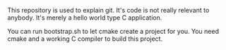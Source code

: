This repository is used to explain git.
It's code is not really relevant to anybody.
It's merely a hello world type C application.

You can run bootstrap.sh to let cmake create a
project for you. You need cmake and a working
C compiler to build this project.

